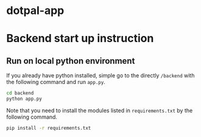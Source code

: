 # dotpal-app

# Backend start up instruction

## Run on local python environment
If you already have python installed, simple go to the directly `/backend` with the following command and run `app.py`. 

```bash
cd backend
python app.py
```

Note that you need to install the modules listed in `requirements.txt` by the following command. 
```bash
pip install -r requirements.txt
```
